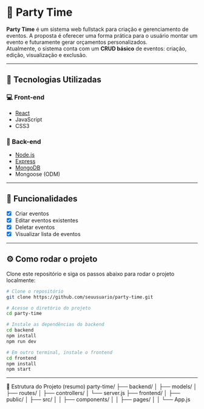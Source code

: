 # 🎉 Party Time

**Party Time** é um sistema web fullstack para criação e gerenciamento de eventos. A proposta é oferecer uma forma prática para o usuário montar um evento e futuramente gerar orçamentos personalizados.  
Atualmente, o sistema conta com um **CRUD básico** de eventos: criação, edição, visualização e exclusão.

---

## 🚀 Tecnologias Utilizadas

### 💻 Front-end
- [React](https://reactjs.org/)
- JavaScript
- CSS3

### 🔧 Back-end
- [Node.js](https://nodejs.org/)
- [Express](https://expressjs.com/)
- [MongoDB](https://www.mongodb.com/)
- Mongoose (ODM)

---

## 🧩 Funcionalidades

- [x] Criar eventos
- [x] Editar eventos existentes
- [x] Deletar eventos
- [x] Visualizar lista de eventos

---

## ⚙️ Como rodar o projeto

Clone este repositório e siga os passos abaixo para rodar o projeto localmente:

```bash
# Clone o repositório
git clone https://github.com/seuusuario/party-time.git

# Acesse o diretório do projeto
cd party-time

# Instale as dependências do backend
cd backend
npm install
npm run dev

# Em outro terminal, instale o frontend
cd frontend
npm install
npm start
```
---

📁 Estrutura do Projeto (resumo)
party-time/
├── backend/
│   ├── models/
│   ├── routes/
│   ├── controllers/
│   └── server.js
├── frontend/
│   ├── public/
│   ├── src/
│   │   ├── components/
│   │   ├── pages/
│   │   └── App.js
